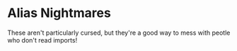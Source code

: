 # Alias Nightmares

These aren't particularly cursed, but they're a good way to mess with peotle who don't
read imports!

